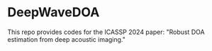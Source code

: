 # DeepWaveDOA
This repo provides codes for the ICASSP 2024 paper: "Robust DOA estimation from deep acoustic imaging."
